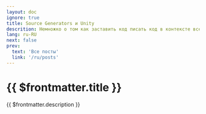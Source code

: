 ```yaml
---
layout: doc
ignore: true
title: Source Generators и Unity
descrition: Немножко о том как заставить код писать код в контексте всеми любимого багованного движка.
lang: ru-RU
next: false
prev:
  text: 'Все посты'
  link: '/ru/posts'
---
```


<script setup lang="ts">
import { useData } from 'vitepress'
</script>

# {{ $frontmatter.title }}

{{ $frontmatter.description }}

<ArticleList
    :tags="['sourcegenerators']"
    :lang="$frontmatter.lang"/>